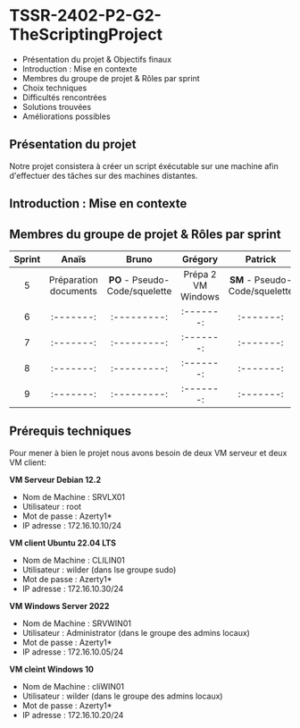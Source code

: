 # TSSR-2402-P2-G2-TheScriptingProject

- Présentation du projet & Objectifs finaux
- Introduction : Mise en contexte
- Membres du groupe de projet & Rôles par sprint
- Choix techniques
- Difficultés rencontrées
- Solutions trouvées
- Améliorations possibles

## Présentation du projet

Notre projet consistera à créer un script éxécutable sur une machine afin d'effectuer des tâches sur des machines distantes.

## Introduction : Mise en contexte

## Membres du groupe de projet & Rôles par sprint

| Sprint  | Anaïs | Bruno | Grégory | Patrick | Thomas |
|   :---------: |  :-------: | :---------: |  :-------: | :-------: | :-------: |
| 5 |  Préparation documents | **PO** - Pseudo-Code/squelette |  Prépa 2 VM  Windows | **SM** - Pseudo-Code/squelette | Prépa 2 VM Linux |
|  6 |  :-------: | :---------: |  :-------: | :-------: | :-------: |
| 7 |  :-------: | :---------: |  :-------: | :-------: | :-------: |           
| 8 |  :-------: | :---------: |  :-------: | :-------: | :-------: |  
| 9 |  :-------: | :---------: |  :-------: | :-------: | :-------: |  
## Prérequis techniques

Pour mener à bien le projet nous avons besoin de deux VM serveur et deux VM client:

**VM Serveur Debian 12.2**
 - Nom de Machine : SRVLX01
 - Utilisateur : root
 - Mot de passe : Azerty1*
 - IP adresse : 172.16.10.10/24

**VM client Ubuntu 22.04 LTS**
 - Nom de Machine : CLILIN01
 - Utilisateur : wilder (dans lse groupe sudo)
 - Mot de passe : Azerty1*
 - IP adresse : 172.16.10.30/24

**VM Windows Server 2022**
 - Nom de Machine : SRVWIN01
 - Utilisateur : Administrator (dans le groupe des admins locaux)
 - Mot de passe : Azerty1*
 - IP adresse : 172.16.10.05/24

**VM cleint Windows 10**
 - Nom de Machine : cliWIN01
 - Utilisateur : wilder (dans le groupe des admins locaux)
 - Mot de passe : Azerty1*
 - IP adresse : 172.16.10.20/24
